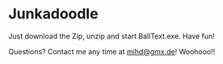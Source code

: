 # Junkadoodle
Just download the Zip, unzip and start BallText.exe. Have fun!

Questions? Contact me any time at mihd@gmx.de! Woohooo!!

